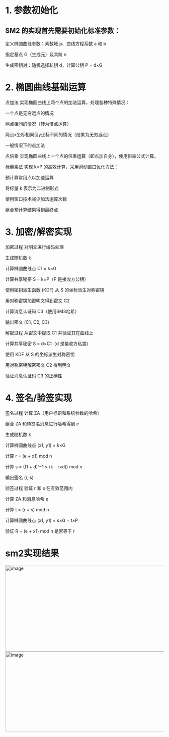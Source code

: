 # 1. 参数初始化
## SM2 的实现首先需要初始化标准参数：

定义椭圆曲线参数：素数域 p、曲线方程系数 a 和 b

指定基点 G（生成元）及其阶 n

生成密钥对：随机选择私钥 d，计算公钥 P = d×G

# 2. 椭圆曲线基础运算
点加法
实现椭圆曲线上两个点的加法运算，处理各种特殊情况：

一个点是无穷远点的情况

两点相同的情况（转为倍点运算）

两点x坐标相同但y坐标不同的情况（结果为无穷远点）

一般情况下的点加法

点倍乘
实现椭圆曲线上一个点的倍乘运算（即点加自身），使用斜率公式计算。

标量乘法
实现 k×P 的高效计算，采用滑动窗口优化方法：

预计算常用点以加速运算

将标量 k 表示为二进制形式

使用窗口技术减少加法运算次数

组合预计算结果得到最终点

# 3. 加密/解密实现
加密过程
对明文进行编码处理

生成随机数 k

计算椭圆曲线点 C1 = k×G

计算共享秘密 S = k×P（P 是接收方公钥）

使用密钥派生函数 (KDF) 从 S 的坐标派生对称密钥

用对称密钥加密明文得到密文 C2

计算消息认证码 C3（使用SM3哈希）

输出密文 (C1, C2, C3)

解密过程
从密文中提取 C1 并验证其在曲线上

计算共享秘密 S = d×C1（d 是接收方私钥）

使用 KDF 从 S 的坐标派生对称密钥

用对称密钥解密密文 C2 得到明文

验证消息认证码 C3 的正确性

# 4. 签名/验签实现
签名过程
计算 ZA（用户标识和系统参数的哈希）

组合 ZA 和待签名消息进行哈希得到 e

生成随机数 k

计算椭圆曲线点 (x1, y1) = k×G

计算 r = (e + x1) mod n

计算 s = ((1 + d)^-1 × (k - r×d)) mod n

输出签名 (r, s)

验签过程
验证 r 和 s 在有效范围内

计算 ZA 和消息哈希 e

计算 t = (r + s) mod n

计算椭圆曲线点 (x1, y1) = s×G + t×P

验证 R = (e + x1) mod n 是否等于 r

# sm2实现结果
<img width="1544" height="274" alt="image" src="https://github.com/user-attachments/assets/8db9381b-70f4-442b-b448-925c48d893f2" />
<img width="632" height="255" alt="image" src="https://github.com/user-attachments/assets/dd0aca8a-dfae-4ea2-b2df-b3c1654f0f7e" />



